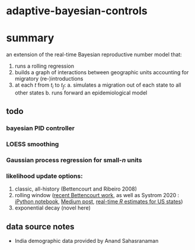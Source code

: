 # adaptive-bayesian-controls

# summary
an extension of the real-time Bayesian reproductive number model that: 
1. runs a rolling regression 
2. builds a graph of interactions between geographic units accounting for migratory (re-)introductions
3. at each <i>t</i> from <i>t<sub>i</sub></i> to <i>t<sub>f</sub></i>:
   a. simulates a migration out of each state to all other states
   b. runs forward an epidemiological model 

## todo

### bayesian PID controller

### LOESS smoothing

### Gaussian process regression for small-<i>n</i> units 

### likelihood update options:
1. classic, all-history (Bettencourt and Ribeiro 2008)
2. rolling window ([recent Bettencourt work](https://github.com/mansueto-institute/Rt_Real-time_Estimation_Case_Prediction), as well as Systrom 2020 : [iPython notebook](https://github.com/k-sys/covid-19/blob/master/Realtime%20R0.ipynb), [Medium post](http://systrom.com/blog/the-metric-we-need-to-manage-covid-19/), [real-time <i>R</i> estimates for US states](https://rt.live/))
3. exponential decay (novel here)



## data source notes
- India demographic data provided by Anand Sahasranaman 